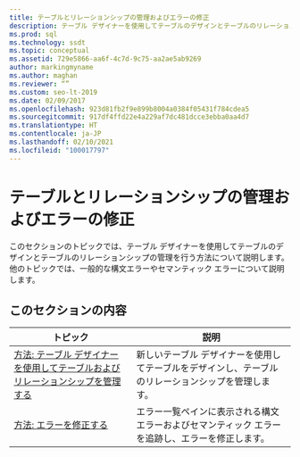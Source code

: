 ```yaml
---
title: テーブルとリレーションシップの管理およびエラーの修正
description: テーブル デザイナーを使用してテーブルのデザインとテーブルのリレーションシップの管理を行う方法、および一般的な構文エラーまたはセマンティック エラーを修正する方法に関する利用可能なリソースを確認します。
ms.prod: sql
ms.technology: ssdt
ms.topic: conceptual
ms.assetid: 729e5866-aa6f-4c7d-9c75-aa2ae5ab9269
author: markingmyname
ms.author: maghan
ms.reviewer: “”
ms.custom: seo-lt-2019
ms.date: 02/09/2017
ms.openlocfilehash: 923d81fb2f9e899b8004a0384f05431f784cdea5
ms.sourcegitcommit: 917df4ffd22e4a229af7dc481dcce3ebba0aa4d7
ms.translationtype: HT
ms.contentlocale: ja-JP
ms.lasthandoff: 02/10/2021
ms.locfileid: "100017797"
---
```

# <a name="manage-tables-relationships-and-fix-errors"></a>テーブルとリレーションシップの管理およびエラーの修正

このセクションのトピックでは、テーブル デザイナーを使用してテーブルのデザインとテーブルのリレーションシップの管理を行う方法について説明します。 他のトピックでは、一般的な構文エラーやセマンティック エラーについて説明します。  
  
## <a name="in-this-section"></a>このセクションの内容  
  
|トピック|説明|  
|---------|---------------|  
|[方法: テーブル デザイナーを使用してテーブルおよびリレーションシップを管理する](../ssdt/how-to-use-the-table-designer-to-manage-tables-and-relationships.md)|新しいテーブル デザイナーを使用してテーブルをデザインし、テーブルのリレーションシップを管理します。|  
|[方法: エラーを修正する](../ssdt/how-to-fix-errors.md)|エラー一覧ペインに表示される構文エラーおよびセマンティック エラーを追跡し、エラーを修正します。| 